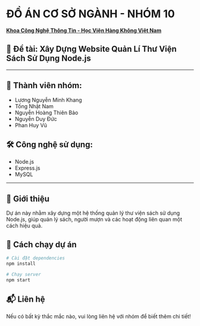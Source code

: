 # ĐỒ ÁN CƠ SỞ NGÀNH - NHÓM 10

**[Khoa Công Nghệ Thông Tin - Học Viện Hàng Không Việt Nam](https://fitvaa.edu.vn/)**  

## 📌 Đề tài: Xây Dựng Website Quản Lí Thư Viện Sách Sử Dụng Node.js

---

## 👥 Thành viên nhóm:
- Lương Nguyễn Minh Khang
- Tống Nhật Nam
- Nguyễn Hoàng Thiên Bảo
- Nguyễn Duy Đức
- Phan Huy Vũ

## 🛠 Công nghệ sử dụng:
- Node.js
- Express.js
- MySQL

---

## 📖 Giới thiệu
Dự án này nhằm xây dựng một hệ thống quản lý thư viện sách sử dụng Node.js, giúp quản lý sách, người mượn và các hoạt động liên quan một cách hiệu quả.

## 🚀 Cách chạy dự án
```bash
# Cài đặt dependencies
npm install

# Chạy server
npm start
```

## 📬 Liên hệ
Nếu có bất kỳ thắc mắc nào, vui lòng liên hệ với nhóm để biết thêm chi tiết!
